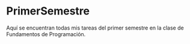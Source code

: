# PrimerSemestre
Aquí se encuentran todas mis tareas del primer semestre en la clase de Fundamentos de Programación.
